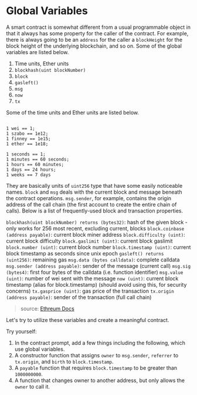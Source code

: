 # Global Variables

A smart contract is somewhat different from a usual programmable object in that it always has some property for the caller of the contract. For example, there is always going to be an `address` for the caller a `blockHeight` for the block height of the underlying blockchain, and so on. Some of the global variables are listed below.

  1. Time units, Ether units
  2. `blockhash(uint blockNumber)`
  3. `block`
  4. `gasleft()`
  5. `msg`
  6. `now`
  7. `tx`

Some of the time units and Ether units are listed below.
```

1 wei == 1;
1 szabo == 1e12;
1 finney == 1e15;
1 ether == 1e18;

1 seconds == 1;
1 minutes == 60 seconds;
1 hours == 60 minutes;
1 days == 24 hours;
1 weeks == 7 days
```

They are basically units of `uint256` type that have some easily noticeable names. `block` and `msg` deals with the current block and message beneath the contract operations. `msg.sender`, for example, contains the origin address of the call chain (the first account to create the entire chain of calls). Below is a list of frequently-used block and transaction properties.

`blockhash(uint blockNumber) returns (bytes32)`: hash of the given block - only works for 256 most recent, excluding current, blocks
`block.coinbase (address payable)`: current block miner address
`block.difficulty (uint)`: current block difficulty
`block.gaslimit (uint)`: current block gaslimit
`block.number (uint)`: current block number
`block.timestamp (uint)`: current block timestamp as seconds since unix epoch
`gasleft() returns (uint256)`: remaining gas
`msg.data (bytes calldata)`: complete calldata
`msg.sender (address payable)`: sender of the message (current call)
`msg.sig (bytes4)`: first four bytes of the calldata (i.e. function identifier)
`msg.value (uint)`: number of wei sent with the message
`now (uint)`: current block timestamp (alias for block.timestamp) (should avoid using this, for security concerns)
`tx.gasprice (uint)`: gas price of the transaction
`tx.origin (address payable)`: sender of the transaction (full call chain)

> source: [Ethreum Docs](https://solidity.readthedocs.io/en/v0.5.3/units-and-global-variables.html#special-variables-and-functions)

Let's try to utilize these variables and create a meaningful contract.

Try yourself:
  1. In the contract prompt, add a few things including the following, which use global variables.
  2. A constructor function that assigns `owner` to `msg.sender`, `referrer` to `tx.origin`, and `birth` to `block.timestamp`.
  3. A  `payable` function that requires `block.timestamp` to be greater than `1000000000`.
  4. A function that changes owner to another address, but only allows the `owner` to call it.

